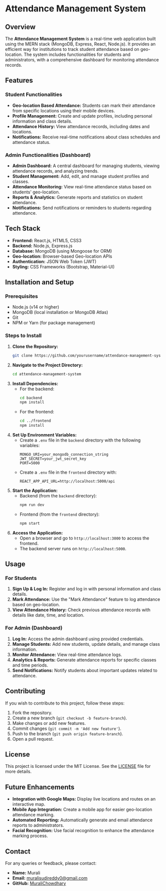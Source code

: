 # Attendance Management System

## Overview

The **Attendance Management System** is a real-time web application built using the MERN stack (MongoDB, Express, React, Node.js). It provides an efficient way for institutions to track student attendance based on geo-location. The system includes functionalities for students and administrators, with a comprehensive dashboard for monitoring attendance records.

## Features

### Student Functionalities
- **Geo-location Based Attendance:** Students can mark their attendance from specific locations using their mobile devices.
- **Profile Management:** Create and update profiles, including personal information and class details.
- **Attendance History:** View attendance records, including dates and locations.
- **Notifications:** Receive real-time notifications about class schedules and attendance status.

### Admin Functionalities (Dashboard)
- **Admin Dashboard:** A central dashboard for managing students, viewing attendance records, and analyzing trends.
- **Student Management:** Add, edit, and manage student profiles and classes.
- **Attendance Monitoring:** View real-time attendance status based on students' geo-location.
- **Reports & Analytics:** Generate reports and statistics on student attendance.
- **Notifications:** Send notifications or reminders to students regarding attendance.

## Tech Stack
- **Frontend:** React.js, HTML5, CSS3
- **Backend:** Node.js, Express.js
- **Database:** MongoDB (using Mongoose for ORM)
- **Geo-location:** Browser-based Geo-location APIs
- **Authentication:** JSON Web Token (JWT)
- **Styling:** CSS Frameworks (Bootstrap, Material-UI)

## Installation and Setup

### Prerequisites
- Node.js (v14 or higher)
- MongoDB (local installation or MongoDB Atlas)
- Git
- NPM or Yarn (for package management)

### Steps to Install
1. **Clone the Repository:**
    ```bash
    git clone https://github.com/yourusername/attendance-management-system.git
    ```
2. **Navigate to the Project Directory:**
    ```bash
    cd attendance-management-system
    ```
3. **Install Dependencies:**
    - For the backend:
        ```bash
        cd backend
        npm install
        ```
    - For the frontend:
        ```bash
        cd ../frontend
        npm install
        ```
4. **Set Up Environment Variables:**
    - Create a `.env` file in the `backend` directory with the following variables:
        ```
        MONGO_URI=your_mongodb_connection_string
        JWT_SECRET=your_jwt_secret_key
        PORT=5000
        ```
    - Create a `.env` file in the `frontend` directory with:
        ```
        REACT_APP_API_URL=http://localhost:5000/api
        ```
5. **Start the Application:**
    - Backend (from the `backend` directory):
        ```bash
        npm run dev
        ```
    - Frontend (from the `frontend` directory):
        ```bash
        npm start
        ```
6. **Access the Application:**
    - Open a browser and go to `http://localhost:3000` to access the frontend.
    - The backend server runs on `http://localhost:5000`.

## Usage

### For Students
1. **Sign Up & Log In:** Register and log in with personal information and class details.
2. **Mark Attendance:** Use the "Mark Attendance" feature to log attendance based on geo-location.
3. **View Attendance History:** Check previous attendance records with details like date, time, and location.

### For Admin (Dashboard)
1. **Log In:** Access the admin dashboard using provided credentials.
2. **Manage Students:** Add new students, update details, and manage class information.
3. **Monitor Attendance:** View real-time attendance logs.
4. **Analytics & Reports:** Generate attendance reports for specific classes and time periods.
5. **Send Notifications:** Notify students about important updates related to attendance.

 
## Contributing
If you wish to contribute to this project, follow these steps:
1. Fork the repository.
2. Create a new branch (`git checkout -b feature-branch`).
3. Make changes or add new features.
4. Commit changes (`git commit -m 'Add new feature'`).
5. Push to the branch (`git push origin feature-branch`).
6. Open a pull request.

## License
This project is licensed under the MIT License. See the [LICENSE](LICENSE) file for more details.

## Future Enhancements
- **Integration with Google Maps:** Display live locations and routes on an interactive map.
- **Mobile App Integration:** Create a mobile app for easier geo-location attendance marking.
- **Automated Reporting:** Automatically generate and email attendance reports to administrators.
- **Facial Recognition:** Use facial recognition to enhance the attendance marking process.

## Contact
For any queries or feedback, please contact:
- **Name:**  Murali
- **Email:** muralisudireddy0@gmail.com
- **GitHub:** [MuraliChowdhary](https://github.com/MuraliChowdhary)
